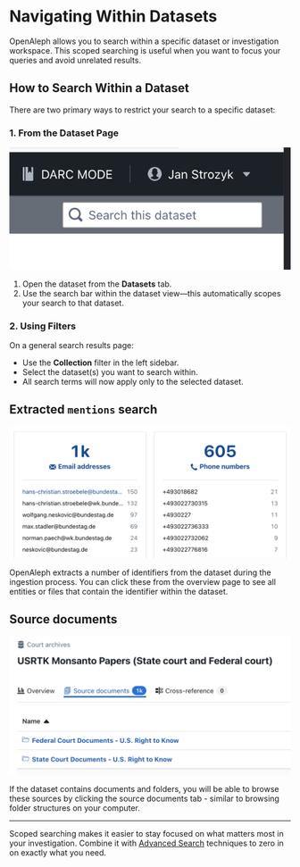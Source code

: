 # Navigating Within Datasets

OpenAleph allows you to search within a specific dataset or investigation workspace. This scoped searching is useful when you want to focus your queries and avoid unrelated results.

## How to Search Within a Dataset

There are two primary ways to restrict your search to a specific dataset:

### 1. From the Dataset Page

![Screenshot of the OpenAleph dataset overview](../../assets/images/dataset_search.png)

1. Open the dataset from the **Datasets** tab.
2. Use the search bar within the dataset view—this automatically scopes your search to that dataset.

### 2. Using Filters

On a general search results page:

- Use the **Collection** filter in the left sidebar.
- Select the dataset(s) you want to search within.
- All search terms will now apply only to the selected dataset.

## Extracted `mentions` search

![Screenshot of the OpenAleph dataset overview](../../assets/images/mentions_search.png)

OpenAleph extracts a number of identifiers from the dataset during the ingestion process. You can click these from the overview page to see all entities or files that contain the identifier within the dataset.

## Source documents

![Screenshot of the OpenAleph dataset overview](../../assets/images/source_docs.png)


If the dataset contains documents and folders, you will be able to browse these sources by clicking the source documents tab - similar to browsing folder structures on your computer.


---

Scoped searching makes it easier to stay focused on what matters most in your investigation. Combine it with [Advanced Search](advanced-search.md) techniques to zero in on exactly what you need.
